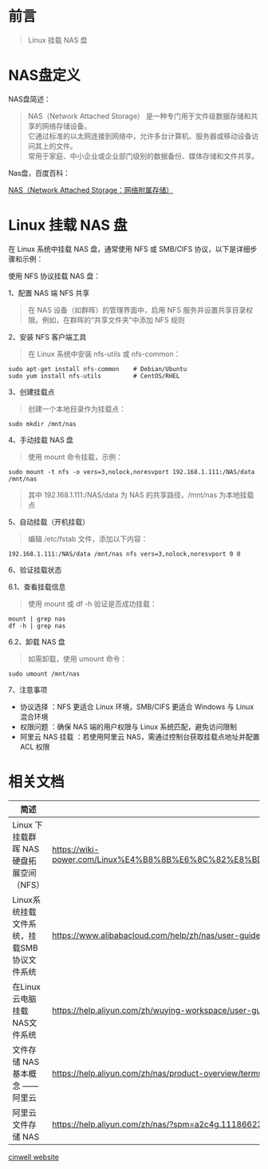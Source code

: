 # 前言

> Linux 挂载 NAS 盘

# NAS盘定义

NAS盘简述：

> NAS（Network Attached Storage） 是一种专门用于文件级数据存储和共享的网络存储设备。<br> 它通过标准的以太网连接到网络中，允许多台计算机、服务器或移动设备访问其上的文件。<br> 常用于家庭、中小企业或企业部门级别的数据备份、媒体存储和文件共享。

Nas盘，百度百科：

[NAS（Network Attached Storage：网络附属存储）](https://baike.baidu.com/item/NAS/3465615)

# Linux 挂载 NAS 盘

在 Linux 系统中挂载 NAS 盘，通常使用 NFS 或 SMB/CIFS 协议，以下是详细步骤和示例：

使用 NFS 协议挂载 NAS 盘：

1、配置 NAS 端 NFS 共享

> 在 NAS 设备（如群晖）的管理界面中，启用 NFS 服务并设置共享目录权限。例如，在群晖的“共享文件夹”中添加 NFS 规则

2、安装 NFS 客户端工具

> 在 Linux 系统中安装 nfs-utils 或 nfs-common：

```shell
sudo apt-get install nfs-common    # Debian/Ubuntu
sudo yum install nfs-utils         # CentOS/RHEL
```

3、创建挂载点

> 创建一个本地目录作为挂载点：

```shell
sudo mkdir /mnt/nas
```

4、手动挂载 NAS 盘

> 使用 mount 命令挂载，示例：

```shell
sudo mount -t nfs -o vers=3,nolock,noresvport 192.168.1.111:/NAS/data /mnt/nas
```

> 其中 192.168.1.111:/NAS/data 为 NAS 的共享路径，/mnt/nas 为本地挂载点 

5、自动挂载（开机挂载）

> 编辑 /etc/fstab 文件，添加以下内容：

```shell
192.168.1.111:/NAS/data /mnt/nas nfs vers=3,nolock,noresvport 0 0
```

6、验证挂载状态

6.1、查看挂载信息

> 使用 mount 或 df -h 验证是否成功挂载：

```shell
mount | grep nas
df -h | grep nas
```

6.2、卸载 NAS 盘

> 如需卸载，使用 umount 命令：

```shell
sudo umount /mnt/nas
```

7、注意事项

- 协议选择 ：NFS 更适合 Linux 环境，SMB/CIFS 更适合 Windows 与 Linux 混合环境 
- 权限问题 ：确保 NAS 端的用户权限与 Linux 系统匹配，避免访问限制
- 阿里云 NAS 挂载 ：若使用阿里云 NAS，需通过控制台获取挂载点地址并配置 ACL 权限

# 相关文档

 **简述**                       | **链接**                                                      
------------------------------|-------------------------------------------------------------
Linux 下挂载群晖 NAS 硬盘拓展空间（NFS） | https://wiki-power.com/Linux%E4%B8%8B%E6%8C%82%E8%BD%BD%E7%BE%A4%E6%99%96NAS%E7%A1%AC%E7%9B%98%E6%8B%93%E5%B1%95%E7%A9%BA%E9%97%B4%EF%BC%88NFS%EF%BC%89/
Linux系统挂载文件系统，挂载SMB协议文件系统 | https://www.alibabacloud.com/help/zh/nas/user-guide/mount-an-smb-file-system-on-a-linux-ecs-instance
在Linux云电脑挂载NAS文件系统 | https://help.aliyun.com/zh/wuying-workspace/user-guide/mount-a-nas-file-system
文件存储 NAS 基本概念 —— 阿里云 | https://help.aliyun.com/zh/nas/product-overview/terms?spm=a2c4g.11186623.help-menu-27516.d_0_0_7.1a5238209sAJeK
阿里云文件存储 NAS | https://help.aliyun.com/zh/nas/?spm=a2c4g.11186623.0.0.c8546bbcFSL9jd


[cinwell website](https://www.bilibili.com/ ':include :type=iframe width=100% height=400px')
